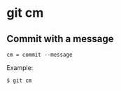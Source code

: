 # git cm

## Commit with a message

```gitconfig
cm = commit --message
```

Example:

```sh
$ git cm
```
